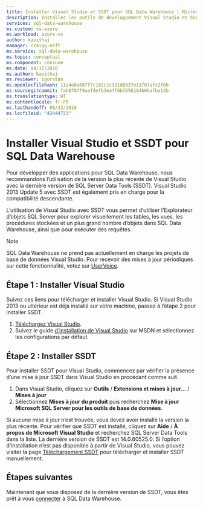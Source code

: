```yaml
---
title: Installer Visual Studio et SSDT pour SQL Data Warehouse | Microsoft Docs
description: Installer les outils de développement Visual Studio et SSDT pour Azure SQL Data Warehouse
services: sql-data-warehouse
ms.custom: vs-azure
ms.workload: azure-vs
author: kavithaj
manager: craigg-msft
ms.service: sql-data-warehouse
ms.topic: conceptual
ms.component: consume
ms.date: 04/17/2018
ms.author: kavithaj
ms.reviewer: igorstan
ms.openlocfilehash: 11e4e6e887f7c182c1c321d8837e11f07afc2f6b
ms.sourcegitcommit: fab878ff9aaf4efb3eaff6b7656184b0bafba13b
ms.translationtype: HT
ms.contentlocale: fr-FR
ms.lasthandoff: 08/22/2018
ms.locfileid: "42444723"
---
```

# <a name="install-visual-studio-and-ssdt-for-sql-data-warehouse"></a>Installer Visual Studio et SSDT pour SQL Data Warehouse
Pour développer des applications pour SQL Data Warehouse, nous recommandons l’utilisation de la version la plus récente de Visual Studio avec la dernière version de SQL Server Data Tools (SSDT).  Visual Studio 2013 Update 5 avec SSDT est également pris en charge pour la compatibilité descendante.  

L’utilisation de Visual Studio avec SSDT vous permet d’utiliser l’Explorateur d’objets SQL Server pour explorer visuellement les tables, les vues, les procédures stockées et un plus grand nombre d’objets dans SQL Data Warehouse, ainsi que pour exécuter des requêtes.

> [!NOTE]
> SQL Data Warehouse ne prend pas actuellement en charge les projets de base de données Visual Studio. Pour recevoir des mises à jour périodiques sur cette fonctionnalité, votez sur [UserVoice].
> 
> 

## <a name="step-1-install-visual-studio"></a>Étape 1 : Installer Visual Studio
Suivez ces liens pour télécharger et installer Visual Studio. Si Visual Studio 2013 ou ultérieur est déjà installé sur votre machine, passez à l’étape 2 pour installer SSDT.

1. [Téléchargez Visual Studio][].
2. Suivez le guide [d’installation de Visual Studio][Installing Visual Studio] sur MSDN et sélectionnez les configurations par défaut.

## <a name="step-2-install-ssdt"></a>Étape 2 : Installer SSDT
Pour installer SSDT pour Visual Studio, commencez par vérifier la présence d’une mise à jour SSDT dans Visual Studio en procédant comme suit.

1. Dans Visual Studio, cliquez sur **Outils** / **Extensions et mises à jour...** / **Mises à jour**
2. Sélectionnez **Mises à jour du produit** puis recherchez **Mise à jour Microsoft SQL Server pour les outils de base de données**.

Si aucune mise à jour n’est trouvée, vous devez avoir installé la version la plus récente.  Pour vérifier que SSDT est installé, cliquez sur **Aide** / **À propos de Microsoft Visual Studio** et recherchez SQL Server Data Tools dans la liste. La dernière version de SSDT est 14.0.60525.0. Si l’option d’installation n’est pas disponible à partir de Visual Studio, vous pouvez visiter la page [Téléchargement SSDT][SSDT Download] pour télécharger et installer SSDT manuellement.

## <a name="next-steps"></a>Étapes suivantes
Maintenant que vous disposez de la dernière version de SSDT, vous êtes prêt à vous [connecter][connect] à SQL Data Warehouse.

<!--Anchors-->

<!--Image references-->

<!--Articles-->
[connect]: ./sql-data-warehouse-query-visual-studio.md

<!--Other-->
[Téléchargez Visual Studio]: https://www.visualstudio.com/downloads/
[Installing Visual Studio]: https://msdn.microsoft.com/library/e2h7fzkw.aspx
[SSDT Download]: https://msdn.microsoft.com/library/mt204009.aspx
[UserVoice]: https://feedback.azure.com/forums/307516-sql-data-warehouse/suggestions/13313247-database-project-from-visual-studio-to-support-azu
